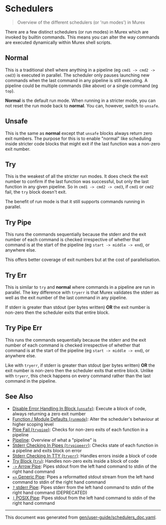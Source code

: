 # Schedulers

> Overview of the different schedulers (or 'run modes') in Murex

There are a few distinct schedulers (or run modes) in Murex which are invoked
by builtin commands. This means you can alter the way commands are executed
dynamically within Murex shell scripts.

## Normal

This is a traditional shell where anything in a pipeline (eg `cmd1 -> cmd2 -> cmd3`)
is executed in parallel. The scheduler only pauses launching new commands when
the last command in any pipeline is still executing. A pipeline could be multiple
commands (like above) or a single command (eg `top`).

**Normal** is the default run mode. When running in a stricter mode, you can not
reset the run mode back to **normal**. You can, however, switch to `unsafe`.

## Unsafe

This is the same as **normal** except that `unsafe` blocks always return zero
exit numbers. The purpose for this is to enable "normal" like scheduling inside
stricter code blocks that might exit if the last function was a non-zero exit
number.

## Try

This is the weakest of all the stricter run modes. It does check the exit number
to confirm if the last function was successful, but only the last function in
any given pipeline. So in `cmd1 -> cmd2 -> cmd3`, if `cmd1` or `cmd2` fail, the
`try` block doesn't exit.

The benefit of run mode is that it still supports commands running in parallel.

## Try Pipe

This runs the commands sequentially because the stderr and the exit number of
each command is checked irrespective of whether that command is at the start of
the pipeline (eg `start -> middle -> end`), or anywhere else.

This offers better coverage of exit numbers but at the cost of parallelisation.

## Try Err

This is similar to `try` and **normal** where commands in a pipeline are run in
parallel. The key difference with `tryerr` is that  Murex validates the stderr
as well as the exit number of the last command in any pipeline.

If stderr is greater than stdout (per bytes written) **OR** the exit number is
non-zero then the scheduler exits that entire block.

## Try Pipe Err

This runs the commands sequentially because the stderr and the exit number of
each command is checked irrespective of whether that command is at the start of
the pipeline (eg `start -> middle -> end`), or anywhere else.

Like with `tryerr`, if stderr is greater than stdout (per bytes written) **OR**
the exit number is non-zero then the scheduler exits that entire block. Unlike
with `tryerr`, this check happens on every command rather than the last command
in the pipeline. 

## See Also

* [Disable Error Handling In Block (`unsafe`)](../commands/unsafe.md):
  Execute a block of code, always returning a zero exit number
* [Function / Module Defaults (`runmode`)](../commands/runmode.md):
  Alter the scheduler's behaviour at higher scoping level
* [Pipe Fail (`trypipe`)](../commands/trypipe.md):
  Checks for non-zero exits of each function in a pipeline
* [Pipeline](../user-guide/pipeline.md):
  Overview of what a "pipeline" is
* [Stderr Checking In Pipes (`trypipeerr`)](../commands/trypipeerr.md):
  Checks state of each function in a pipeline and exits block on error
* [Stderr Checking In TTY (`tryerr`)](../commands/tryerr.md):
  Handles errors inside a block of code
* [Try Block (`try`)](../commands/try.md):
  Handles non-zero exits inside a block of code
* [`->` Arrow Pipe](../parser/pipe-arrow.md):
  Pipes stdout from the left hand command to stdin of the right hand command
* [`=>` Generic Pipe](../parser/pipe-generic.md):
  Pipes a reformatted stdout stream from the left hand command to stdin of the right hand command
* [`?` stderr Pipe](../parser/pipe-err.md):
  Pipes stderr from the left hand command to stdin of the right hand command (DEPRECATED)
* [`|` POSIX Pipe](../parser/pipe-posix.md):
  Pipes stdout from the left hand command to stdin of the right hand command

<hr/>

This document was generated from [gen/user-guide/schedulers_doc.yaml](https://github.com/lmorg/murex/blob/master/gen/user-guide/schedulers_doc.yaml).